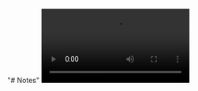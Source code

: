 "# Notes" 
![](https://github.com/victoryzhura/Notes/blob/main/Record_2022-07-30-13-26-58_1e6211f6d6e11e53b6c81e7125479456.mp4)
